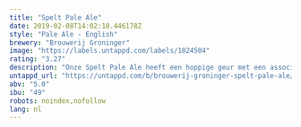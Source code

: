 ```yaml
---
title: "Spelt Pale Ale"
date: 2019-02-08T14:02:10.446178Z
style: "Pale Ale - English"
brewery: "Brouwerij Groninger"
image: "https://labels.untappd.com/labels/1024504"
rating: "3.27"
description: "Onze Spelt Pale Ale heeft een hoppige geur met een associatie van citrus. Een frisse dronk  door het koolzuur en ruime aandeel spelt. De Cascade hop zorgt voor de kenmerkende stevige bitterheid.   Ingrediënten: Oerspelt van Landgoud uit Groningen (40%), pilsmout, East Kent Goldings en Cascade hop, gist en water."
untappd_url: "https://untappd.com/b/brouwerij-groninger-spelt-pale-ale/1024504"
abv: "5.0"
ibu: "49"
robots: noindex,nofollow
lang: nl
---
```

